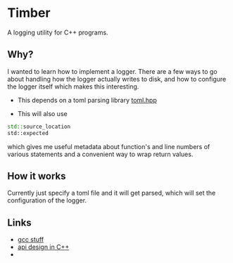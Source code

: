 # Timber #
A logging utility for C++ programs. 

## Why? ##
I wanted to learn how to implement a logger. There are a few ways to go 
about handling how the logger actually writes to disk, and how to configure
the logger itself which makes this interesting.

- This depends on a toml parsing library 
[toml.hpp](https://github.com/marzer/tomlplusplus/)

- This will also use 
```cpp 
std::source_location
std::expected
```
which gives me useful metadata about function's and line numbers of various
statements and a convenient way to wrap return values.

## How it works ##
Currently just specify a toml file and it will get parsed, which will set 
the configuration of the logger.

## Links ##
- [gcc stuff](https://gcc.gnu.org/onlinedocs/gcc/index.html)
- [api design in C++](https://youtube.com/watch?v=zL-vn_pGGgY) 
- 

